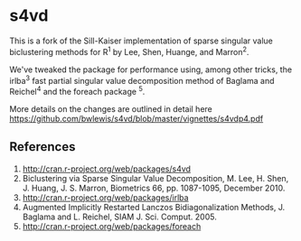 # s4vd

This is a fork of the Sill-Kaiser implementation of sparse singular value biclustering
methods for R<sup>1</sup> by Lee, Shen, Huange, and Marron<sup>2</sup>.

We've tweaked the package for performance using, among other tricks, the irlba<sup>3</sup>
fast partial singular value decomposition method of Baglama and Reichel<sup>4</sup> and
the foreach package <sup>5</sup>.

More details on the changes are outlined in detail here
https://github.com/bwlewis/s4vd/blob/master/vignettes/s4vdp4.pdf


## References

1. http://cran.r-project.org/web/packages/s4vd
2. Biclustering via Sparse Singular Value Decomposition, M. Lee, H. Shen, J. Huang, J. S. Marron, Biometrics 66, pp. 1087-1095, December 2010.
3. http://cran.r-project.org/web/packages/irlba
4. Augmented Implicitly Restarted Lanczos Bidiagonalization Methods, J. Baglama and L. Reichel, SIAM J. Sci. Comput. 2005.
5. http://cran.r-project.org/web/packages/foreach
